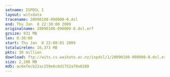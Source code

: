 ```yaml
---
setname: ISPDSL I
layout: witsdata
tracename: 20090108-090000-0.dsl
end: Thu Jan  8 22:30:00 2009
originalname: 20090108-090000-0.dsl.erf
gzsize: 931 MB
len: 0:30:00
start: Thu Jan  8 22:00:01 2009
totalwirelen: 16,373 MB
pkts: 30 million
download: ftp://wits.cs.waikato.ac.nz/ispdsl/1/20090108-090000-0.dsl.erf.gz
size: 2,288 MB
md5: ac6efecb22ac259e6c6d1752a70a8280
---
```

